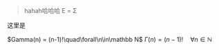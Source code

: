 


> hahah哈哈哈
> E = Σ

这里是

$Gamma(n) = (n-1)!\quad\forall\n\in\mathbb N$
$\Gamma(n) = (n-1)!\quad\forall
n\in\mathbb N$




<!--stackedit_data:
eyJoaXN0b3J5IjpbNTk0MTUwNTA5LDQ4NjU2ODMzNV19
-->